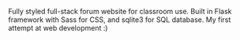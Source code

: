 Fully styled full-stack forum website for classroom use. Built in Flask framework with Sass for CSS, and sqlite3 for SQL database. My first attempt at web development :)
